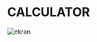 <h1>CALCULATOR</h1>


![ekran](https://github.com/elifbayhatun/calculator/assets/103332831/912c04a5-acd5-4f79-bf69-67ee0854d79a)

